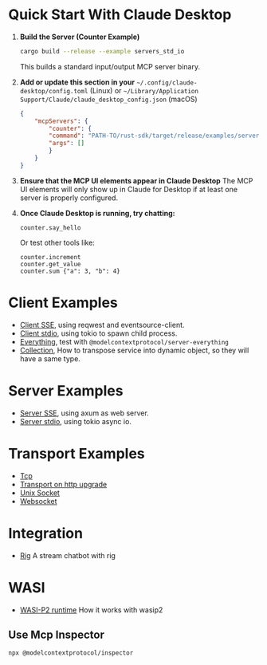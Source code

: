 # Quick Start With Claude Desktop

1. **Build the Server (Counter Example)**
    ```sh
    cargo build --release --example servers_std_io
    ```
    This builds a standard input/output MCP server binary.

2. **Add or update this section in your** `~/.config/claude-desktop/config.toml` (Linux) or `~/Library/Application Support/Claude/claude_desktop_config.json` (macOS)
    ```json
    {
        "mcpServers": {
            "counter": {
            "command": "PATH-TO/rust-sdk/target/release/examples/servers_std_io.exe",
            "args": []
            }
        }
    }
    ```

3. **Ensure that the MCP UI elements appear in Claude Desktop**
    The MCP UI elements will only show up in Claude for Desktop if at least one server is properly configured.

4. **Once Claude Desktop is running, try chatting:**
    ```text
    counter.say_hello
    ```
    Or test other tools like:
    ```text
    counter.increment
    counter.get_value
    counter.sum {"a": 3, "b": 4}
    ```

# Client Examples

- [Client SSE](clients/src/sse.rs), using reqwest and eventsource-client.
- [Client stdio](clients/src/std_io.rs), using tokio to spawn child process.
- [Everything](clients/src/everything_stdio.rs), test with `@modelcontextprotocol/server-everything`
- [Collection](clients/src/collection.rs), How to transpose service into dynamic object, so they will have a same type.

# Server Examples

- [Server SSE](servers/src/axum.rs), using axum as web server.
- [Server stdio](servers/src/std_io.rs), using tokio async io.

# Transport Examples

- [Tcp](transport/src/tcp.rs)
- [Transport on http upgrade](transport/src/http_upgrade.rs)
- [Unix Socket](transport/src/unix_socket.rs)
- [Websocket](transport/src/websocket.rs)

# Integration

- [Rig](examples/rig-integration) A stream chatbot with rig

# WASI

- [WASI-P2 runtime](wasi) How it works with wasip2

## Use Mcp Inspector

```sh
npx @modelcontextprotocol/inspector
```
